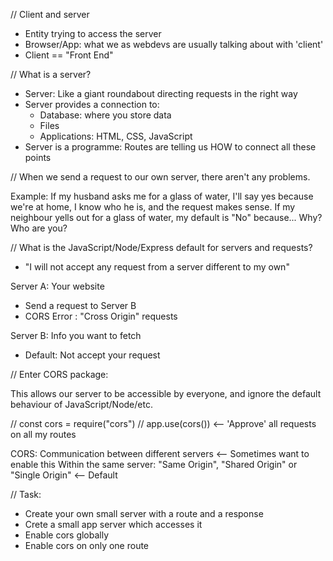 // Client and server

- Entity trying to access the server
- Browser/App: what we as webdevs are usually talking about with 'client'
- Client == "Front End"

// What is a server?

- Server: Like a giant roundabout directing requests in the right way
- Server provides a connection to:
  - Database: where you store data
  - Files
  - Applications: HTML, CSS, JavaScript
- Server is a programme: Routes are telling us HOW to connect all these points

// When we send a request to our own server, there aren't any problems.

Example: If my husband asks me for a glass of water, I'll say yes because we're at home, I know who he is, and the request makes sense. If my neighbour yells out for a glass of water, my default is "No" because... Why? Who are you?

// What is the JavaScript/Node/Express default for servers and requests?

- "I will not accept any request from a server different to my own"

Server A: Your website

- Send a request to Server B
- CORS Error : "Cross Origin" requests

Server B: Info you want to fetch

- Default: Not accept your request

// Enter CORS package:

This allows our server to be accessible by everyone, and ignore the default behaviour of JavaScript/Node/etc.

// const cors = require("cors")
// app.use(cors()) <-- 'Approve' all requests on all my routes

CORS: Communication between different servers <-- Sometimes want to enable this
Within the same server: "Same Origin", "Shared Origin" or "Single Origin" <-- Default

// Task:

- Create your own small server with a route and a response
- Crete a small app server which accesses it
- Enable cors globally
- Enable cors on only one route
